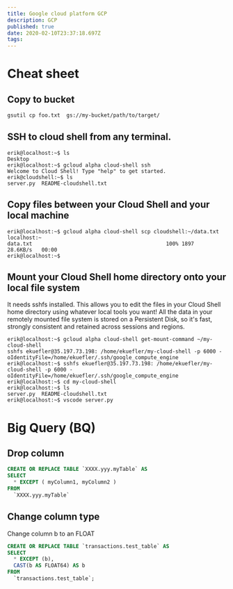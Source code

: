 ```yaml
---
title: Google cloud platform GCP
description: GCP
published: true
date: 2020-02-10T23:37:18.697Z
tags: 
---
```


# Cheat sheet

## Copy to bucket

```bash
gsutil cp foo.txt  gs://my-bucket/path/to/target/
```

## SSH to cloud shell from any terminal.

```
erik@localhost:~$ ls
Desktop
erik@localhost:~$ gcloud alpha cloud-shell ssh
Welcome to Cloud Shell! Type "help" to get started.
erik@cloudshell:~$ ls
server.py  README-cloudshell.txt
```

## Copy files between your Cloud Shell and your local machine

```
erik@localhost:~$ gcloud alpha cloud-shell scp cloudshell:~/data.txt localhost:~
data.txt                                           100% 1897    28.6KB/s   00:00
erik@localhost:~$
```

## Mount your Cloud Shell home directory onto your local file system

It needs sshfs installed. This allows you to edit the files in your Cloud Shell home directory using whatever local tools you want! All the data in your remotely mounted file system is stored on a Persistent Disk, so it's fast, strongly consistent and retained across sessions and regions.

```
erik@localhost:~$ gcloud alpha cloud-shell get-mount-command ~/my-cloud-shell
sshfs ekuefler@35.197.73.198: /home/ekuefler/my-cloud-shell -p 6000 -oIdentityFile=/home/ekuefler/.ssh/google_compute_engine
erik@localhost:~$ sshfs ekuefler@35.197.73.198: /home/ekuefler/my-cloud-shell -p 6000 -oIdentityFile=/home/ekuefler/.ssh/google_compute_engine
erik@localhost:~$ cd my-cloud-shell
erik@localhost:~$ ls
server.py  README-cloudshell.txt
erik@localhost:~$ vscode server.py
```

# Big Query (BQ)

## Drop column

```sql
CREATE OR REPLACE TABLE `XXXX.yyy.myTable` AS
SELECT
  * EXCEPT ( myColumn1, myColumn2 )
FROM
  `XXXX.yyy.myTable`
```

## Change column type

Change column b to an FLOAT

```sql
CREATE OR REPLACE TABLE `transactions.test_table` AS
SELECT
  * EXCEPT (b),
  CAST(b AS FLOAT64) AS b
FROM
  `transactions.test_table`;
```

